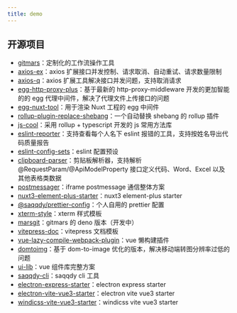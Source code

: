 ```yaml
---
title: demo
---
```


## 开源项目

-   [gitmars](https://github.com/saqqdy/gitmars.git)：定制化的工作流操作工具
-   [axios-ex](https://github.com/saqqdy/axios-ex.git)：axios 扩展接口并发控制、请求取消、自动重试、请求数量限制
-   [axios-q](https://github.com/saqqdy/axios-q.git)：axios 扩展工具解决接口并发问题，支持取消请求
-   [egg-http-proxy-plus](https://github.com/saqqdy/egg-http-proxy-plus.git)：基于最新的 http-proxy-middleware 开发的更加智能的的 egg 代理中间件，解决了代理文件上传接口的问题
-   [egg-nuxt-tool](https://github.com/saqqdy/egg-nuxt-tool.git)：用于渲染 Nuxt 工程的 egg 中间件
-   [rollup-plugin-replace-shebang](https://github.com/saqqdy/rollup-plugin-replace-shebang.git)：一个自动替换 shebang 的 rollup 插件
-   [js-cool](https://github.com/saqqdy/js-cool.git)：采用 rollup + typescript 开发的 js 常用方法库
-   [eslint-reporter](https://github.com/saqqdy/eslint-reporter.git)：支持查看每个人名下 eslint 报错的工具，支持按姓名导出代码质量报告
-   [eslint-config-sets](https://github.com/saqqdy/eslint-config-sets.git)：eslint 配置预设
-   [clipboard-parser](https://github.com/saqqdy/clipboard-parser.git)：剪贴板解析器，支持解析@RequestParam/@ApiModelProperty 接口定义代码、Word、Excel 以及其他表格类数据
-   [postmessager](https://github.com/saqqdy/postmessager.git)：iframe postmessage 通信整体方案
-   [nuxt3-element-plus-starter](https://github.com/saqqdy/nuxt3-element-plus-starter.git)：nuxt3 element-plus starter
-   [@saqqdy/prettier-config](https://github.com/saqqdy/prettier-config.git)：个人自用的 prettier 配置
-   [xterm-style](https://github.com/saqqdy/xterm-style.git)：xterm 样式模板
-   [marsgit](https://github.com/saqqdy/marsgit.git)：gitmars 的 deno 版本（开发中）
-   [vitepress-doc](https://github.com/saqqdy/vitepress-doc.git)：vitepress 文档模板
-   [vue-lazy-compile-webpack-plugin](https://github.com/saqqdy/vue-lazy-compile-webpack-plugin.git)：vue 懒构建插件
-   [domtoimg](https://github.com/saqqdy/vitepress-doc.git)：基于 dom-to-image 优化的版本，解决移动端转图分辨率过低的问题
-   [ui-lib](https://github.com/saqqdy/ui-lib.git)：vue 组件库完整方案
-   [saqqdy-cli](https://github.com/saqqdy/saqqdy-cli.git)：saqqdy cli 工具
-   [electron-express-starter](https://github.com/saqqdy/electron-express-starter.git)：electron express starter
-   [electron-vite-vue3-starter](https://github.com/saqqdy/electron-vite-vue3-starter.git)：electron vite vue3 starter
-   [windicss-vite-vue3-starter](https://github.com/saqqdy/windicss-vite-vue3-starter.git)：windicss vite vue3 starter

<base-Star></base-Star>

